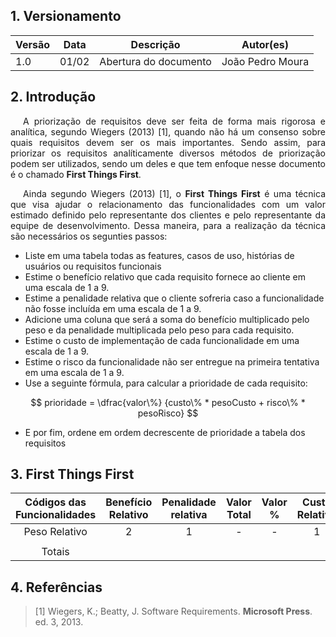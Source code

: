 ## 1. Versionamento

|Versão|Data|Descrição|Autor(es)|
|--|--|--|--|
|1.0|01/02|Abertura do documento|João Pedro Moura|

## 2. Introdução
<p style="text-align: justify; text-indent: 20px"> A priorização de requisitos deve ser feita de forma mais rigorosa e analítica, segundo Wiegers (2013) [1], quando não há um consenso sobre quais requisitos devem ser os mais importantes. Sendo assim, para priorizar os requisitos analíticamente diversos métodos de priorização podem ser utilizados, sendo um deles e que tem enfoque nesse documento é o chamado <b>First Things First</b>.</p>
<p style="text-align: justify; text-indent: 20px"> Ainda segundo Wiegers (2013) [1], o <b>First Things First</b> é uma técnica que visa ajudar o relacionamento das funcionalidades com um valor estimado definido pelo representante dos clientes e pelo representante da equipe de desenvolvimento. Dessa maneira, para a realização da técnica são necessários os segunties passos:</p>

- Liste em uma tabela todas as features, casos de uso, histórias de usuários ou requisitos funcionais
- Estime o benefício relativo que cada requisito fornece ao cliente em uma escala de 1 a 9.
- Estime a penalidade relativa que o cliente sofreria caso a funcionalidade não fosse incluída em uma escala de 1 a 9.
- Adicione uma coluna que será a soma do benefício multiplicado pelo peso e da penalidade multiplicada pelo peso para cada requisito.
- Estime o custo de implementação de cada funcionalidade em uma escala de 1 a 9.
- Estime o risco da funcionalidade não ser entregue na primeira tentativa em uma escala de 1 a 9.
- Use a seguinte fórmula, para calcular a prioridade de cada requisito:

$$
prioridade = \dfrac{valor\%} {custo\% * pesoCusto + risco\% * pesoRisco}
$$

- E por fim, ordene em ordem decrescente de prioridade a tabela dos requisitos

## 3. First Things First
| Códigos das Funcionalidades | Benefício Relativo | Penalidade relativa | Valor Total | Valor % | Custo Relativo | Custo % | Risco Relativo | Risco % | Prioridade |
| :-------------------------: | :----------------: | :-----------------: | :---------: | :-----: | :------------: | :-----: | :------------: | :-----: | :--------: |
|        Peso Relativo        |         2          |          1          |      -      |    -    |       1        |    -    |      0.5       |    -    |      -     |
|                             |                    |                     |             |         |                |         |                |         |            |
|           Totais            |                    |                     |             |         |                |         |                |         |            |


## 4. Referências

> [1] Wiegers, K.; Beatty, J. Software Requirements. <b>Microsoft Press</b>. ed. 3, 2013.</p>
